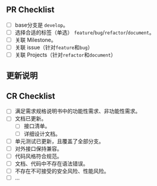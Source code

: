 
## PR Checklist

- [ ] base分支是 `develop`。
- [ ] 选择合适的标签（单选） `feature`/`bug`/`refactor`/`document`。
- [ ] 关联 Milestone。
- [ ] 关联 issue（针对`feature`和`bug`）
- [ ] 关联 Projects（针对`refactor`和`document`）

## 更新说明

## CR Checklist

- [ ] 满足需求规格说明书中的功能性需求、非功能性需求。
- [ ] 文档已更新。
  - [ ] 接口清单。
  - [ ] 详细设计文档。
- [ ] 单元测试已更新，且覆盖了全部分支。
- [ ] 对外接口保持兼容。
- [ ] 代码风格符合规范。
- [ ] 文档、代码中不存在语法错误。
- [ ] 不存在不可接受的安全风险、性能风险。
- [ ] ...
